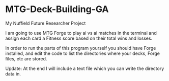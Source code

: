 # MTG-Deck-Building-GA
My Nuffield Future Researcher Project

I am going to use MTG Forge to play ai vs ai matches in the terminal and assign each card a Fitness score based on their total wins and losses.

In order to run the parts of this program yourself you should have Forge installed, and edit the code to list the directories where your decks, Forge files, etc are stored.

Update: At the end I will include a text file which you can write the directory data in.
